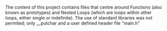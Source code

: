 The content of this project contains files that centre around Functions (also known as prototypes) and Nested Loops (which are loops within other loops, either single or indefinite).
The use of standard libraries was not permited; only __putchar and a user defined header file "main.h"
